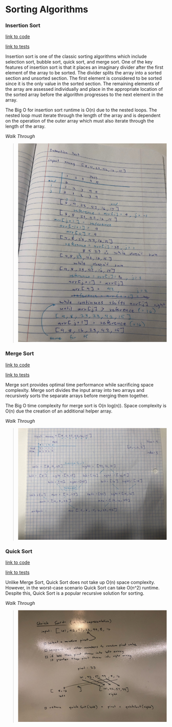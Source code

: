 # Sorting Algorithms

### Insertion Sort

[link to code](https://github.com/RomellPineda/data-structures-and-algorithms/blob/master/code401challenges/src/main/java/code401challenges/utilities/Sort.java)

[link to tests](https://github.com/RomellPineda/data-structures-and-algorithms/blob/master/code401challenges/src/test/java/code401challenges/utilities/SortTest.java)

Insertion sort is one of the classic sorting algorithms which include selection sort, bubble sort, quick sort, and merge sort.  One of the key features of insertion sort is that it places an imaginary divider after the first element of the array to be sorted.  The divider splits the array into a sorted section and unsorted section.  The first element is considered to be sorted since it is the only value in the sorted section.  The remaining elements of the array are assessed individually and place in the appropriate location of the sorted array before the algorithm progresses to the next element in the array.

The Big O for insertion sort runtime is O(n) due to the nested loops.  The nested loop must iterate through the length of the array and is dependent on the operation of the outer array which must also iterate through the length of the array.

*Walk Through*
>![insertion sort](https://github.com/RomellPineda/data-structures-and-algorithms/blob/master/assets/code26.jpg)

### Merge Sort

[link to code](https://github.com/RomellPineda/data-structures-and-algorithms/blob/master/code401challenges/src/main/java/code401challenges/utilities/Sort.java)

[link to tests](https://github.com/RomellPineda/data-structures-and-algorithms/blob/master/code401challenges/src/test/java/code401challenges/utilities/SortTest.java)

Merge sort provides optimal time performance while sacrificing space complexity.  Merge sort divides the input array into two arrays and recursively sorts the separate arrays before merging them together.

The Big O time complexity for merge sort is O(n log(n)).  Space complexity is O(n) due the creation of an additional helper array.

*Walk Through*
>![merge sort](https://github.com/RomellPineda/data-structures-and-algorithms/blob/master/assets/code27.jpg)

### Quick Sort

[link to code](https://github.com/RomellPineda/data-structures-and-algorithms/blob/master/code401challenges/src/main/java/code401challenges/utilities/Sort.java)

[link to tests](https://github.com/RomellPineda/data-structures-and-algorithms/blob/master/code401challenges/src/test/java/code401challenges/utilities/SortTest.java)

Unlike Merge Sort, Quick Sort does not take up O(n) space complexity.  However, in the worst-case scenario Quick Sort can take O(n^2) runtime.  Despite this, Quick Sort is a popular recursive solution for sorting.

*Walk Through*
>![merge sort](https://github.com/RomellPineda/data-structures-and-algorithms/blob/master/assets/code28.jpg)
